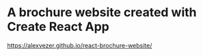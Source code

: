 # A brochure website created with Create React App

https://alexvezer.github.io/react-brochure-website/
